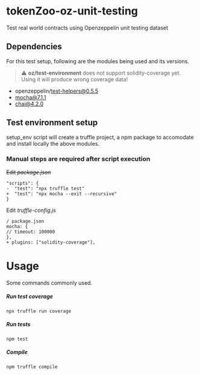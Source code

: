 # tokenZoo-oz-unit-testing
Test real world contracts using Openzeppelin unit testing dataset

## Dependencies

For this test setup, following are the modules being used and its versions.
> :warning: **oz/test-environment** does not support solidity-coverage yet. Using it will produce wrong coverage data!

* openzeppelin/test-helpers@0.5.5
* mocha@7.1.1
* chai@4.2.0

## Test environment setup

setup_env script will create a truffle project, a npm package to accomodate and install locally the above modules.

### Manual steps are required after script execution

~~Edit *package.json*~~

    "scripts": {
    -  "test": "npx truffle test"
    +  "test": "npx mocha --exit --recursive"
    }
    
Edit *truffle-config.js*
    
    / package.json
    mocha: {
    // timeout: 100000
    },
    + plugins: ["solidity-coverage"],
    
# Usage

Some commands commonly used.

##### Run test coverage 
    npx truffle run coverage 
##### Run tests
    npm test
##### Compile
    npm truffle compile
